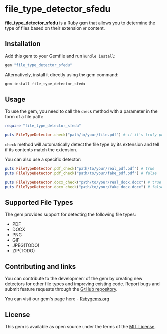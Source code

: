 # file_type_detector_sfedu

**file_type_detector_sfedu** is a Ruby gem that allows you to determine the type of files based on their extension or content.

## Installation

Add this gem to your Gemfile and run `bundle install`:

```ruby
gem "file_type_detector_sfedu"
```

Alternatively, install it directly using the gem command:

```ruby
gem install file_type_detector_sfedu
```

## Usage

To use the gem, you need to call the `check` method with a parameter in the form of a file path:
```ruby
require "file_type_detector_sfedu"

puts FileTypeDetector.check("path/to/your/file.pdf") # if it's truly pdf, value will be true, unless - false
```
`check` method will automatically detect the file type by its extension and tell if its contents match the extension.

You can also use a specific detector:
```ruby
puts FileTypeDetector.pdf_check("path/to/your/real_pdf.pdf") # true
puts FileTypeDetector.pdf_check("path/to/your/fake_pdf.pdf") # false

puts FileTypeDetector.docx_check("path/to/your/real_docx.docx") # true
puts FileTypeDetector.docx_check("path/to/your/fake_docx.docx") # false
```

## Supported File Types
The gem provides support for detecting the following file types:

- PDF
- DOCX
- PNG
- GIF
- JPEG(TODO)
- ZIP(TODO)

## Contributing and links

You can contribute to the development of the gem by creating new detectors for other file types and improving existing code. Report bugs and submit feature requests through the [GitHub repository](https://github.com/synthematik/file_type_detector_gem).

You can visit our gem's page here - [Rubygems.org](https://rubygems.org/gems/file_type_detector_sfedu)
## License

This gem is available as open source under the terms of the [MIT License](https://opensource.org/licenses/MIT).
